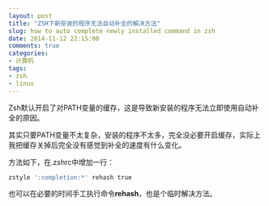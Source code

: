 ```yaml
---
layout: post
title: "ZSH下新安装的程序无法自动补全的解决方法"
slug: how to auto complete newly installed command in zsh
date: 2014-11-12 22:15:00
comments: true
categories:
- 计算机
tags:
- zsh
- linux
---
```


Zsh默认开启了对PATH变量的缓存，这是导致新安装的程序无法立即使用自动补全的原因。

其实只要PATH变量不太复杂，安装的程序不太多，完全没必要开启缓存，实际上我把缓存关掉后完全没有感觉到补全的速度有什么变化。

方法如下，在.zshrc中增加一行：

```bash
zstyle ':completion:*' rehash true
```

也可以在必要的时间手工执行命令**rehash**，也是个临时解决方法。
